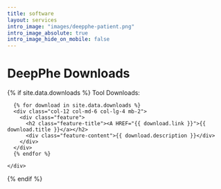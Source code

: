 ```yaml
---
title: software
layout: services
intro_image: "images/deepphe-patient.png"
intro_image_absolute: true
intro_image_hide_on_mobile: false
---
```


# DeepPhe Downloads

{% if site.data.downloads %}
Tool Downloads:
<div class="strip strip-grey">
  <div class="container pt-6 pb-6 pt-md-10 pb-md-10">
    <div class="row justify-content-center">

      {% for download in site.data.downloads %}
      <div class="col-12 col-md-6 col-lg-4 mb-2">
        <div class="feature">
          <h2 class="feature-title"><A HREF="{{ download.link }}">{{ download.title }}</a></h2>
          <div class="feature-content">{{ download.description }}</div>
        </div>
      </div>
      {% endfor %}

    </div>
  </div>
</div>
{% endif %}

